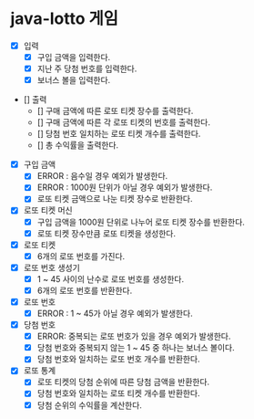 # java-lotto 게임

- [x] 입력
  - [x] 구입 금액을 입력한다.
  - [x] 지난 주 당첨 번호를 입력한다.
  - [x] 보너스 볼을 입력한다.

- [] 출력
  - [] 구매 금액에 따른 로또 티켓 장수를 출력한다.
  - [] 구매 금액에 따른 각 로또 티켓의 번호를 출력한다.
  - [] 당첨 번호 일치하는 로또 티켓 개수를 출력한다.
  - [] 총 수익률을 출력한다.

- [x] 구입 금액
  - [x] ERROR : 음수일 경우 예외가 발생한다.
  - [x] ERROR : 1000원 단위가 아닐 경우 예외가 발생한다.
  - [x] 로또 티켓 금액으로 나눈 티켓 장수로 반환한다.

- [x] 로또 티켓 머신
  - [x] 구입 금액을 1000원 단위로 나누어 로또 티켓 장수를 반환한다.
  - [x] 로또 티켓 장수만큼 로또 티켓을 생성한다.

- [x] 로또 티켓
  - [x] 6개의 로또 번호를 가진다.

- [x] 로또 번호 생성기
  - [x] 1 ~ 45 사이의 난수로 로또 번호를 생성한다.
  - [x] 6개의 로또 번호를 반환한다.

- [x] 로또 번호
  - [x] ERROR : 1 ~ 45가 아닐 경우 예외가 발생한다.

- [x] 당첨 번호
  - [x] ERROR: 중복되는 로또 번호가 있을 경우 예외가 발생한다.
  - [x] 당첨 번호와 중복되지 않는 1 ~ 45 중 하나는 보너스 볼이다.
  - [x] 당첨 번호와 일치하는 로또 번호 개수를 반환한다.

- [x] 로또 통계
  - [x] 로또 티켓의 당첨 순위에 따른 당첨 금액을 반환한다.
  - [x] 당첨 번호와 일치하는 로또 티켓 개수를 반환한다.
  - [x] 당첨 순위의 수익률을 계산한다.
